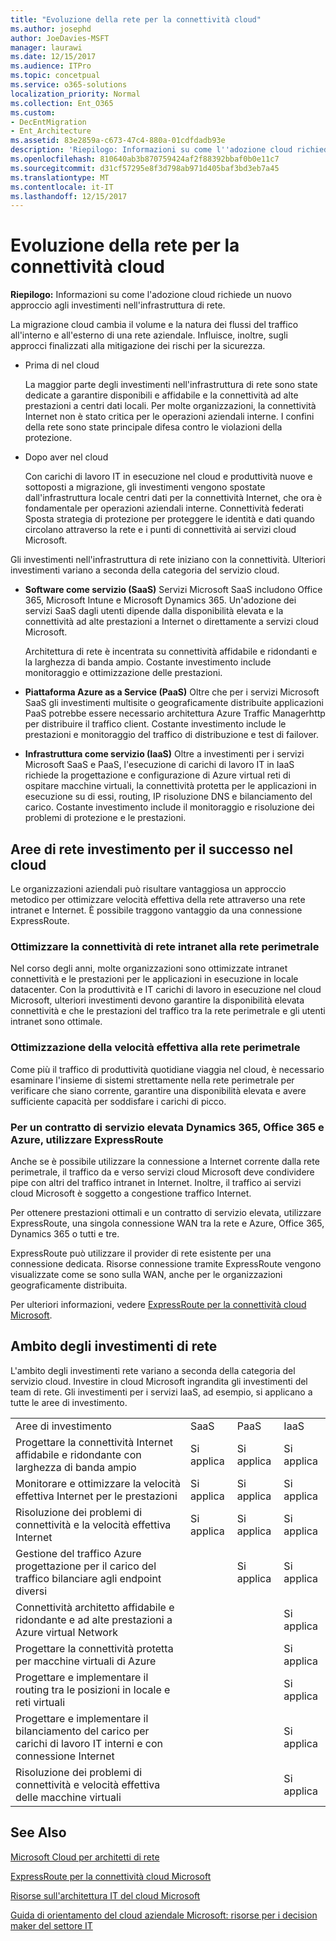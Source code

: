 ```yaml
---
title: "Evoluzione della rete per la connettività cloud"
ms.author: josephd
author: JoeDavies-MSFT
manager: laurawi
ms.date: 12/15/2017
ms.audience: ITPro
ms.topic: concetpual
ms.service: o365-solutions
localization_priority: Normal
ms.collection: Ent_O365
ms.custom:
- DecEntMigration
- Ent_Architecture
ms.assetid: 83e2859a-c673-47c4-880a-01cdfdadb93e
description: 'Riepilogo: Informazioni su come l''adozione cloud richiede un nuovo approccio agli investimenti nell''infrastruttura di rete.'
ms.openlocfilehash: 810640ab3b870759424af2f88392bbaf0b0e11c7
ms.sourcegitcommit: d31cf57295e8f3d798ab971d405baf3bd3eb7a45
ms.translationtype: MT
ms.contentlocale: it-IT
ms.lasthandoff: 12/15/2017
---
```

# <a name="evolving-your-network-for-cloud-connectivity"></a>Evoluzione della rete per la connettività cloud

 **Riepilogo:** Informazioni su come l'adozione cloud richiede un nuovo approccio agli investimenti nell'infrastruttura di rete.
  
La migrazione cloud cambia il volume e la natura dei flussi del traffico all'interno e all'esterno di una rete aziendale. Influisce, inoltre, sugli approcci finalizzati alla mitigazione dei rischi per la sicurezza.
  
- Prima di nel cloud
    
    La maggior parte degli investimenti nell'infrastruttura di rete sono state dedicate a garantire disponibili e affidabile e la connettività ad alte prestazioni a centri dati locali. Per molte organizzazioni, la connettività Internet non è stato critica per le operazioni aziendali interne. I confini della rete sono state principale difesa contro le violazioni della protezione.
    
- Dopo aver nel cloud
    
    Con carichi di lavoro IT in esecuzione nel cloud e produttività nuove e sottoposti a migrazione, gli investimenti vengono spostate dall'infrastruttura locale centri dati per la connettività Internet, che ora è fondamentale per operazioni aziendali interne. Connettività federati Sposta strategia di protezione per proteggere le identità e dati quando circolano attraverso la rete e i punti di connettività ai servizi cloud Microsoft.
    
Gli investimenti nell'infrastruttura di rete iniziano con la connettività. Ulteriori investimenti variano a seconda della categoria del servizio cloud.
  
- **Software come servizio (SaaS)** Servizi Microsoft SaaS includono Office 365, Microsoft Intune e Microsoft Dynamics 365. Un'adozione dei servizi SaaS dagli utenti dipende dalla disponibilità elevata e la connettività ad alte prestazioni a Internet o direttamente a servizi cloud Microsoft.
    
    Architettura di rete è incentrata su connettività affidabile e ridondanti e la larghezza di banda ampio. Costante investimento include monitoraggio e ottimizzazione delle prestazioni.
    
- **Piattaforma Azure as a Service (PaaS)** Oltre che per i servizi Microsoft SaaS gli investimenti multisite o geograficamente distribuite applicazioni PaaS potrebbe essere necessario architettura Azure Traffic Managerhttp per distribuire il traffico client. Costante investimento include le prestazioni e monitoraggio del traffico di distribuzione e test di failover.
    
- **Infrastruttura come servizio (IaaS)** Oltre a investimenti per i servizi Microsoft SaaS e PaaS, l'esecuzione di carichi di lavoro IT in IaaS richiede la progettazione e configurazione di Azure virtual reti di ospitare macchine virtuali, la connettività protetta per le applicazioni in esecuzione su di essi, routing, IP risoluzione DNS e bilanciamento del carico. Costante investimento include il monitoraggio e risoluzione dei problemi di protezione e le prestazioni.
    
## <a name="areas-of-networking-investment-for-success-in-the-cloud"></a>Aree di rete investimento per il successo nel cloud

Le organizzazioni aziendali può risultare vantaggiosa un approccio metodico per ottimizzare velocità effettiva della rete attraverso una rete intranet e Internet. È possibile traggono vantaggio da una connessione ExpressRoute.
  
### <a name="optimize-intranet-connectivity-to-your-edge-network"></a>Ottimizzare la connettività di rete intranet alla rete perimetrale

Nel corso degli anni, molte organizzazioni sono ottimizzate intranet connettività e le prestazioni per le applicazioni in esecuzione in locale datacenter. Con la produttività e IT carichi di lavoro in esecuzione nel cloud Microsoft, ulteriori investimenti devono garantire la disponibilità elevata connettività e che le prestazioni del traffico tra la rete perimetrale e gli utenti intranet sono ottimale.
  
### <a name="optimize-throughput-at-your-edge-network"></a>Ottimizzazione della velocità effettiva alla rete perimetrale

Come più il traffico di produttività quotidiane viaggia nel cloud, è necessario esaminare l'insieme di sistemi strettamente nella rete perimetrale per verificare che siano corrente, garantire una disponibilità elevata e avere sufficiente capacità per soddisfare i carichi di picco.
  
### <a name="for-a-high-sla-to-azure-office-365-and-dynamics-365-use-expressroute"></a>Per un contratto di servizio elevata Dynamics 365, Office 365 e Azure, utilizzare ExpressRoute

Anche se è possibile utilizzare la connessione a Internet corrente dalla rete perimetrale, il traffico da e verso servizi cloud Microsoft deve condividere pipe con altri del traffico intranet in Internet. Inoltre, il traffico ai servizi cloud Microsoft è soggetto a congestione traffico Internet.
  
Per ottenere prestazioni ottimali e un contratto di servizio elevata, utilizzare ExpressRoute, una singola connessione WAN tra la rete e Azure, Office 365, Dynamics 365 o tutti e tre. 
  
ExpressRoute può utilizzare il provider di rete esistente per una connessione dedicata. Risorse connessione tramite ExpressRoute vengono visualizzate come se sono sulla WAN, anche per le organizzazioni geograficamente distribuita.
  
Per ulteriori informazioni, vedere [ExpressRoute per la connettività cloud Microsoft](expressroute-for-microsoft-cloud-connectivity.md).
  
## <a name="scope-of-network-investments"></a>Ambito degli investimenti di rete

L'ambito degli investimenti rete variano a seconda della categoria del servizio cloud. Investire in cloud Microsoft ingrandita gli investimenti del team di rete. Gli investimenti per i servizi IaaS, ad esempio, si applicano a tutte le aree di investimento.
  
|||||
|:-----|:-----|:-----|:-----|
|Aree di investimento  <br/> |SaaS  <br/> |PaaS  <br/> |IaaS  <br/> |
|Progettare la connettività Internet affidabile e ridondante con larghezza di banda ampio  <br/> |Si applica  <br/> |Si applica  <br/> |Si applica  <br/> |
|Monitorare e ottimizzare la velocità effettiva Internet per le prestazioni  <br/> |Si applica  <br/> |Si applica  <br/> |Si applica  <br/> |
|Risoluzione dei problemi di connettività e la velocità effettiva Internet  <br/> |Si applica  <br/> |Si applica  <br/> |Si applica  <br/> |
|Gestione del traffico Azure progettazione per il carico del traffico bilanciare agli endpoint diversi  <br/> ||Si applica  <br/> |Si applica  <br/> |
|Connettività architetto affidabile e ridondante e ad alte prestazioni a Azure virtual Network  <br/> |||Si applica  <br/> |
|Progettare la connettività protetta per macchine virtuali di Azure  <br/> |||Si applica  <br/> |
|Progettare e implementare il routing tra le posizioni in locale e reti virtuali  <br/> |||Si applica  <br/> |
|Progettare e implementare il bilanciamento del carico per carichi di lavoro IT interni e con connessione Internet  <br/> |||Si applica  <br/> |
|Risoluzione dei problemi di connettività e velocità effettiva delle macchine virtuali  <br/> |||Si applica  <br/> |
   
## <a name="see-also"></a>See Also

[Microsoft Cloud per architetti di rete](microsoft-cloud-networking-for-enterprise-architects.md)
  
[ExpressRoute per la connettività cloud Microsoft](expressroute-for-microsoft-cloud-connectivity.md)
  
[Risorse sull'architettura IT del cloud Microsoft](microsoft-cloud-it-architecture-resources.md)

[Guida di orientamento del cloud aziendale Microsoft: risorse per i decision maker del settore IT](https://sway.com/FJ2xsyWtkJc2taRD)



